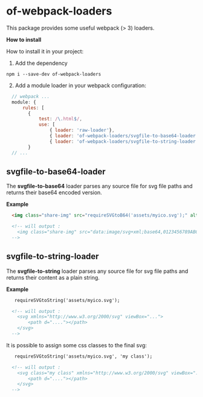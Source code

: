 # of-webpack-loaders

This package provides some useful webpack (> 3) loaders.

**How to install**

How to install it in your project:

1. Add the dependency

```shell
npm i --save-dev of-webpack-loaders
```

2. Add a module loader in your webpack configuration:

```js
  // webpack ...
  module: {
      rules: [
        {
            test: /\.html$/,
            use: [
                { loader: 'raw-loader'},
                { loader: 'of-webpack-loaders/svgfile-to-base64-loader' },
                { loader: 'of-webpack-loaders/svgfile-to-string-loader' }
        }
  // ...
```


## svgfile-to-base64-loader

The **svgfile-to-base64** loader parses any source file for svg file paths and returns their
base64 encoded version.

**Example**

```html
  <img class="share-img" src="requireSVGtoB64('assets/myico.svg');" alt="my icon">

  <!-- will output :
    <img class="share-img" src="data:image/svg+xml;base64,0123456789ABCDEF..." alt="my icon">
  -->
```

## svgfile-to-string-loader

The **svgfile-to-string** loader parses any source file for svg file paths and returns their content as a plain string.


**Example**

```html
   requireSVGtoString('assets/myico.svg');

  <!-- will output :
    <svg xmlns="http://www.w3.org/2000/svg" viewBox="...">
        <path d="...."></path>
    </svg>
  -->
```

It is possible to assign some css classes to the final svg:

```html
   requireSVGtoString('assets/myico.svg', 'my class');

  <!-- will output :
    <svg class="my class" xmlns="http://www.w3.org/2000/svg" viewBox="...">
        <path d="...."></path>
    </svg>
  -->
```
